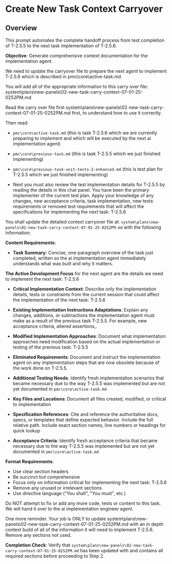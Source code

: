 # Create New Task Context Carryover

## Overview
This prompt automates the complete handoff process from test completion of T-2.5.5 to the next task implementation of T-2.5.6.

**Objective**: Generate comprehensive context documentation for the implementation agent.

We need to update the carryover file to prepare the next agent to implement T-2.5.6 which is described in pmc\core\active-task.md

You will add all of the appropriate information to this carry over file:
system\plans\new-panels\02-new-task-carry-context-07-01-25-0252PM.md

Read the carry over file first system\plans\new-panels\02-new-task-carry-context-07-01-25-0252PM.md first, to understand how to use it correctly.

Then read:
- `pmc\core\active-task.md` (this is task T-2.5.6 which we are currently preparing to implement and which will be executed by the next ai implementation agent)

- `pmc\core\previous-task.md` (this is task T-2.5.5 which we just finished implementing)

- `pmc\core\previous-task-unit-tests-2-enhanced.md` (this is test plan for T-2.5.5 which we just finished implementing)

- Next you must also review the test implementation details for T-2.5.5 by reading the details in this chat panel. You have been the primary implementer of the current test plan. Apply your knowledge of any changes, new acceptance criteria, task implementation, new tests requirements or removed test requirements that will affect the specifications for implementing the next task: T-2.5.6

You shall update the detailed context carryover file at: `system\plans\new-panels\02-new-task-carry-context-07-01-25-0252PM.md` with the following information:

**Content Requirements**:
- **Task Summary**: Concise, one-paragraph overview of the task just completed, written so the ai implementation agent immediately understands what was built and why it matters.

**The Active Development Focus** for the next agent are the details we need to implement the next task: T-2.5.6

- **Critical Implementation Context**: Describe only the implementation details, tests or constraints from the current session that could affect the implementation of the next task: T-2.5.6

- **Existing Implementation Instructions Adaptations**: Explain any changes, additions, or subtractions the implementation agent must make as a result of the previous task T-2.5.5. For example, new acceptance criteria, altered assertions,.

- **Modified Implementation Approaches**: Document what implementation approaches need modification based on the actual implementation or testing of the previous task: T-2.5.5

- **Eliminated Requirements**: Document and instruct the implementation agent on any implementation steps that are now obsolete because of the work done on T-2.5.5.

- **Additional Testing Needs**: Identify fresh implementation scenarios that became necessary due to the way T-2.5.5 was implemented but are not yet documented in `pmc\core\active-task.md`

- **Key Files and Locations**: Document all files created, modified, or critical to implementation
- **Specification References**: Cite and reference the authoritative docs, specs, or templates that define expected behavior. Include the full relative path. Include exact section names, line numbers or headings for quick lookup

- **Acceptance Criteria**: Identify fresh acceptance criteria that became necessary due to the way T-2.5.5 was implemented but are not yet documented in `pmc\core\active-task.md`

**Format Requirements**:
- Use clear section headers
- Be succinct but comprehensive
- Focus only on information critical for implementing the next task: T-2.5.6
- Remove any unused or irrelevant sections
- Use directive language ("You shall", "You must", etc.)

Do NOT attempt to fix or add any more code, tests or content to this task. We will hand it over to the ai implementation engineer agent.  

One more reminder. Your job is ONLY to update system\plans\new-panels\02-new-task-carry-context-07-01-25-0252PM.md with an in depth context build of all of the information it will need to implement T-2.5.6. Remove any sections not used.

**Completion Check**: Verify that `system\plans\new-panels\02-new-task-carry-context-07-01-25-0252PM.md` has been updated with and contains all required sections before proceeding to Step 2.